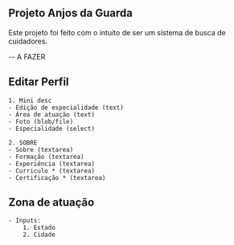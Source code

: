 ## Projeto Anjos da Guarda

Este projeto foi feito com o intuito de ser um sistema de busca de cuidadores.

 
-- A FAZER
## Editar Perfil
    1. Mini desc
    - Edição de especialidade (text)
    - Área de atuação (text)
    - Foto (blob/file)
    - Especialidade (select)

    2. SOBRE
    - Sobre (textarea)
    - Formação (textarea)
    - Experiência (textarea)
    - Curriculo * (textarea)
    - Certificação * (textarea)

## Zona de atuação

    - Inputs:
        1. Estado
        2. Cidade